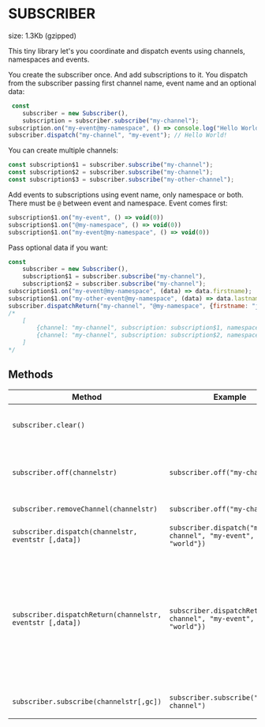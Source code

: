 # SUBSCRIBER

size: 1.3Kb (gzipped)

This tiny library let's you coordinate and dispatch events using channels, namespaces and events. 

You create the subscriber once. And add subscriptions to it. You dispatch from the subscriber passing first channel name, event name and an optional data:
```js
 const 
    subscriber = new Subscriber(),
    subscription = subscriber.subscribe("my-channel");
subscription.on("my-event@my-namespace", () => console.log("Hello World!"));
subscriber.dispatch("my-channel", "my-event"); // Hello World!
```

You can create multiple channels:

```js
const subscription$1 = subscriber.subscribe("my-channel");
const subscription$2 = subscriber.subscribe("my-channel");
const subscription$3 = subscriber.subscribe("my-other-channel");
```

Add events to subscriptions using event name, only namespace or both. There must be `@` between event and namespace. Event comes first:

```js
subscription$1.on("my-event", () => void(0))
subscription$1.on("@my-namespace", () => void(0))
subscription$1.on("my-event@my-namespace", () => void(0))
```

Pass optional data if you want:

```js
const 
    subscriber = new Subscriber(),
    subscription$1 = subscriber.subscribe("my-channel"),
    subscription$2 = subscriber.subscribe("my-channel");
subscription$1.on("my-event@my-namespace", (data) => data.firstname);
subscription$1.on("my-other-event@my-namespace", (data) => data.lastname);
subscriber.dispatchReturn("my-channel", "@my-namespace", {firstname: "john", lastname: "doe"})
/*
    [
        {channel: "my-channel", subscription: subscription$1, namespace: "my-namespace", event: "my-event", value: "john"},
        {channel: "my-channel", subscription: subscription$2, namespace: "my-namespace", event: "my-other-event", value: "doe"}
    ]
*/
```

## Methods

| Method                          | Example                    | Explanation                      |
|---------------------------------|----------------------------|----------------------------------|
| `subscriber.clear()`    |  | Clears all the event listeners in the channel's `Set` |
| `subscriber.off(channelstr)`    | `subscriber.off("my-channel")` | Removes the channel, recreated automatically if needed later |
| `subscriber.removeChannel(channelstr)`    | `subscriber.off("my-channel")` | Alias for `subscriber.off` |
| `subscriber.dispatch(channelstr, eventstr [,data])`    | `subscriber.dispatch("my-channel", "my-event", {hello: "world"})` | Dispatches events in the channel |
| `subscriber.dispatchReturn(channelstr, eventstr [,data])`    | `subscriber.dispatchReturn("my-channel", "my-event", {hello: "world"})` | Dispatches events but instead of returning the subscriber, it returns the callback results as an array with the signature `{channel, subscription, namespace, event, value}` |
| `subscriber.subscribe(channelstr[,gc])`    | `subscriber.subscribe("my-channel")` | Creates a subscription to a channel |
